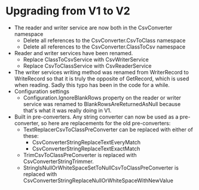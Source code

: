 # Upgrading from V1 to V2

- The reader and writer service are now both in the CsvConverter namespace
    - Delete all references to the CsvConverter.CsvToClass namespace 
    - Delete all references to the CsvConverter.ClassToCsv namespace 
- Reader and writer services have been renamed.
    - Replace ClassToCsvService with CsvWriterService
    - Replace CsvToClassService with CsvReaderService
- The writer services writing method was renamed from WriterRecord to WriteRecord so that it is truly the opposite of GetRecord, which is used when reading. Sadly this typo has been in the code for a while.
- Configuration settings
    - Configuration.IgnoreBlankRows property on the reader or writer service was renamed to BlankRowsAreReturnedAsNull because that's what it was really doing in V1.
- Built in pre-converters.  Any string converter can now be used as a pre-converter, so here are replacements for the old pre-converters:
    - TextReplacerCsvToClassPreConverter can be replaced with either of these:
        - CsvConverterStringReplaceTextEveryMatch
        - CsvConverterStringReplaceTextExactMatch
    - TrimCsvToClassPreConverter is replaced with CsvConverterStringTrimmer.
    - StringIsNullOrWhiteSpaceSetToNullCsvToClassPreConverter is replaced with CsvConverterStringReplaceNullOrWhiteSpaceWithNewValue
